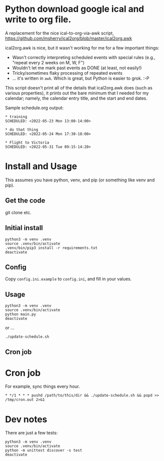 # Python download google ical and write to org file.

A replacement for the nice ical-to-org-via-awk script,
https://github.com/msherry/ical2org/blob/master/ical2org.awk

ical2org.awk is nice, but it wasn't working for me for a few important
things:

* Wasn't correctly interpreting scheduled events with special rules
  (e.g., "repeat every 2 weeks on M, W, F")
* Wouldn't let me mark past events as DONE (at least, not easily!)
* Tricky/sometimes flaky processing of repeated events
* ... it's written in `awk`.  Which is great, but Python is easier to
  grok.  :-P

This script doesn't print all of the details that ical2org.awk does
(such as various properties), it prints out the bare minimum that I
needed for my calendar; namely, the calendar entry title, and the
start and end dates.

Sample schedule.org output:

```
* training
SCHEDULED: <2022-05-23 Mon 13:00-14:00>

* do that thing
SCHEDULED: <2022-05-24 Mon 17:30-18:00>

* Flight to Victoria
SCHEDULED: <2022-05-31 Tue 09:15-14:20>
```

# Install and Usage

This assumes you have python, venv, and pip (or something like venv
and pip).

## Get the code

git clone etc.

## Initial install

```
python3 -m venv .venv
source .venv/bin/activate
.venv/bin/pip3 install -r requirements.txt
deactivate
```

## Config

Copy `config.ini.example` to `config.ini`, and fill in your values.

## Usage

```
python3 -m venv .venv
source .venv/bin/activate
python main.py
deactivate
```

or ...

```
./update-schedule.sh
```

## Cron job

# Cron job

For example, sync things every hour.

```
* */1 * * * pushd /path/to/this/dir && ./update-schedule.sh && popd >> /tmp/cron.out 2>&1
```



# Dev notes

There are just a few tests:

```
python3 -m venv .venv
source .venv/bin/activate
python -m unittest discover -s test
deactivate
```
